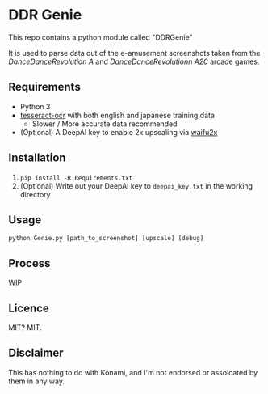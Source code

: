 # DDR Genie
This repo contains a python module called "DDRGenie"

It is used to parse data out of the e-amusement screenshots taken from the *DanceDanceRevolution A* and *DanceDanceRevolutionn A20* arcade games.

## Requirements
* Python 3
* [tesseract-ocr](https://github.com/tesseract-ocr/tesseract) with both english and japanese training data
  * Slower / More accurate data recommended
* (Optional) A DeepAI key to enable 2x upscaling via [waifu2x](https://github.com/nagadomi/waifu2x)

## Installation
1. `pip install -R Requirements.txt`
2. (Optional) Write out your DeepAI key to `deepai_key.txt` in the working directory

## Usage
`python Genie.py [path_to_screenshot] [upscale] [debug]`

## Process
WIP

## Licence
MIT? MIT.

## Disclaimer

This has nothing to do with Konami, and I'm not endorsed or assoicated by them in any way.